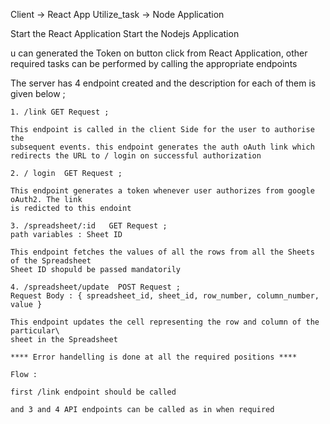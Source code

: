 Client -> React App
Utilize_task -> Node Application

Start the React Application
Start the Nodejs Application

u can generated the Token on button click from React Application,
other required tasks can be performed by calling the appropriate endpoints

The server has 4 endpoint created and the description for each of them is given below ;

    1. /link GET Request ;

    This endpoint is called in the client Side for the user to authorise the
    subsequent events. this endpoint generates the auth oAuth link which
    redirects the URL to / login on successful authorization

    2. / login  GET Request ;

    This endpoint generates a token whenever user authorizes from google oAuth2. The link
    is redicted to this endoint

    3. /spreadsheet/:id   GET Request ;
    path variables : Sheet ID

    This endpoint fetches the values of all the rows from all the Sheets of the Spreadsheet
    Sheet ID shopuld be passed mandatorily

    4. /spreadsheet/update  POST Request ;
    Request Body : { spreadsheet_id, sheet_id, row_number, column_number, value }

    This endpoint updates the cell representing the row and column of the particular\
    sheet in the Spreadsheet

    **** Error handelling is done at all the required positions ****

    Flow :

    first /link endpoint should be called

    and 3 and 4 API endpoints can be called as in when required
